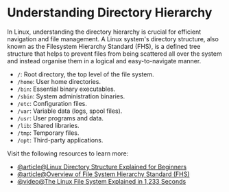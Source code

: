 # Understanding Directory Hierarchy

In Linux, understanding the directory hierarchy is crucial for efficient navigation and file management. A Linux system's directory structure, also known as the Filesystem Hierarchy Standard (FHS), is a defined tree structure that helps to prevent files from being scattered all over the system and instead organise them in a logical and easy-to-navigate manner.

*   `/`: Root directory, the top level of the file system.
*   `/home`: User home directories.
*   `/bin`: Essential binary executables.
*   `/sbin`: System administration binaries.
*   `/etc`: Configuration files.
*   `/var`: Variable data (logs, spool files).
*   `/usr`: User programs and data.
*   `/lib`: Shared libraries.
*   `/tmp`: Temporary files.
*   `/opt`: Third-party applications.

Visit the following resources to learn more:

- [@article@Linux Directory Structure Explained for Beginners](https://linuxhandbook.com/linux-directory-structure/)
- [@article@Overview of File System Hierarchy Standard (FHS)](https://access.redhat.com/documentation/ru-ru/red_hat_enterprise_linux/4/html/reference_guide/s1-filesystem-fhs#s3-filesystem-usr)
- [@video@The Linux File System Explained in 1,233 Seconds](https://youtu.be/A3G-3hp88mo?si=sTJTSzubdb0Vizjr)